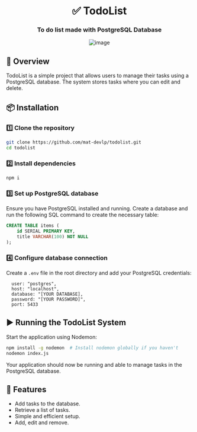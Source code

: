 <div align="center">

# ✅ TodoList
### To do list made with PostgreSQL Database

![image](https://github.com/user-attachments/assets/593f8b0f-4437-4705-a869-5cfde58b9846)

</div>

## 🚀 Overview
TodoList is a simple project that allows users to manage their tasks using a PostgreSQL database. The system stores tasks where you can edit and delete.

## 📦 Installation

### 1️⃣ Clone the repository
```sh
git clone https://github.com/mat-devlp/todolist.git
cd todolist
```

### 2️⃣ Install dependencies
```sh
npm i
```

### 3️⃣ Set up PostgreSQL database
Ensure you have PostgreSQL installed and running. Create a database and run the following SQL command to create the necessary table:

```sql
CREATE TABLE items (
    id SERIAL PRIMARY KEY,
    title VARCHAR(100) NOT NULL
);
```

### 4️⃣ Configure database connection
Create a `.env` file in the root directory and add your PostgreSQL credentials:

```
  user: "postgres",
  host: "localhost",
  database: "[YOUR DATABASE],
  password: "[YOUR PASSWORD]",
  port: 5433
```

## ▶️ Running the TodoList System
Start the application using Nodemon:
```sh
npm install -g nodemon  # Install nodemon globally if you haven't
nodemon index.js
```

Your application should now be running and able to manage tasks in the PostgreSQL database.

## 📡 Features
- Add tasks to the database.
- Retrieve a list of tasks.
- Simple and efficient setup.
- Add, edit and remove.

